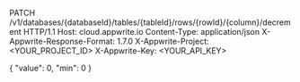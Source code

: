 PATCH /v1/databases/{databaseId}/tables/{tableId}/rows/{rowId}/{column}/decrement HTTP/1.1
Host: cloud.appwrite.io
Content-Type: application/json
X-Appwrite-Response-Format: 1.7.0
X-Appwrite-Project: <YOUR_PROJECT_ID>
X-Appwrite-Key: <YOUR_API_KEY>

{
  "value": 0,
  "min": 0
}
